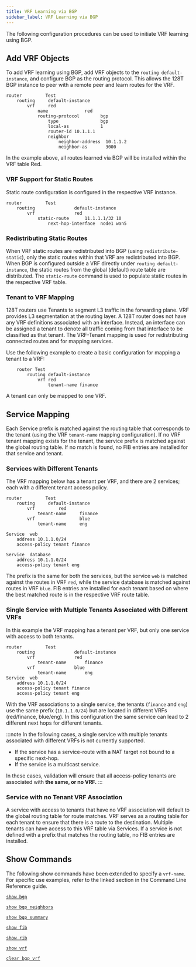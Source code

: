 ```yaml
---
title: VRF Learning via BGP
sidebar_label: VRF Learning via BGP
---
```


The following configuration procedures can be used to initiate VRF learning using BGP. 

## Add VRF Objects 

To add VRF learning using BGP, add VRF objects to the `routing default-instance`, and configure BGP as the routing protocol. This allows the 128T BGP instance to peer with a remote peer and learn routes for the VRF.
```
router         Test
	routing		default-instance
		vrf		red
           	name              red
            routing-protocol		bgp
               	type                bgp
                local-as  		    1
                router-id 10.1.1.1
 				neighbor
                    neighbor-address  10.1.1.2
                    neighbor-as       3000
```
In the example above, all routes learned via BGP will be installed within the VRF table Red. 

### VRF Support for Static Routes

Static route configuration is configured in the respective VRF instance.
```
router         Test
    routing               default-instance
        vrf               red
            static-route      11.1.1.1/32 10
                next-hop-interface  node1 wan5          
```
### Redistributing Static Routes

When VRF static routes are redistributed into BGP (using `redistribute-static`), only the static routes within that VRF are redistributed into BGP. When BGP is configured outside a VRF directly under `routing default-instance`, the static routes from the global (default) route table are distributed. The `static-route` command is used to populate static routes in the respective VRF table.

### Tenant to VRF Mapping

128T routers use Tenants to segment L3 traffic in the forwarding plane. VRF provides L3 segmentation at the routing layer. A 128T router does not have any VRF definitions associated with an interface. Instead, an interface can be assigned a tenant to denote all traffic coming from that interface to be classified as that tenant. The VRF-Tenant mapping is used for redistributing connected routes and for mapping services.

Use the following example to create a basic configuration for mapping a tenant to a VRF:
```
    router Test
        routing default-instance
            vrf red
                tenant-name finance
```
A tenant can only be mapped to one VRF.

## Service Mapping

Each Service prefix is matched against the routing table that corresponds to the tenant (using the VRF `tenant-name` mapping configuration). If no VRF tenant mapping exists for the tenant, the service prefix is matched against the global routing table. If no match is found, no FIB entries are installed for that service and tenant.

### Services with Different Tenants

The VRF mapping below has a tenant per VRF, and there are 2 services; each with a different tenant access policy.
```
router         Test
    routing		default-instance
        vrf			red
            tenant-name		finance
        vrf               	blue
            tenant-name		eng
    
Service  web
    address 10.1.1.0/24
    access-policy tenant finance

Service  database
    address 10.1.1.0/24
    access-policy tenant eng
```

The prefix is the same for both the services, but the service `web` is matched against the routes in VRF `red`, while the service database is matched against routes in VRF `blue`. 
FIB entries are installed for each tenant based on where the best matched route is in the respective VRF route table.

### Single Service with Multiple Tenants Associated with Different VRFs

In this example the VRF mapping has a tenant per VRF, but only one service with access to both tenants.

```
router         Test
    routing               default-instance
        vrf               red
            tenant-name       finance
        vrf               blue
            tenant-name       eng
Service  web
    address 10.1.1.0/24
    access-policy tenant finance
    access-policy tenant eng
```

With the VRF associations to a single service, the tenants (`finance` and `eng`) use the same prefix (`10.1.1.0/24`) but are located in different VRFs (red/finance, blue/eng). In this configuration the same service can lead to 2 different next hops for different tenants. 

:::note
In the following cases, a single service with multiple tenants associated with different VRFs is not currently supported. 

- If the service has a service-route with a NAT target not bound to a specific next-hop.
- If the service is a multicast service.

In these cases, validation will ensure that all access-policy tenants are associated with **the same, or no VRF.**
:::

### Service with no Tenant VRF Association

A service with access to tenants that have no VRF association will default to the global routing table for route matches.
VRF serves as a routing table for each tenant to ensure that there is a route to the destination. Multiple tenants can have access to this VRF table via Services. If a service is not defined with a prefix that matches the routing table, no FIB entries are installed. 

## Show Commands
The following show commands have been extended to specify a `vrf-name`. For specific use examples, refer to the linked section in the Command Line Reference guide.

[`show bgp`](cli_reference.md#show-bgp)

[`show bgp neighbors`](cli_reference.md#show-bgp-neighbors)

[`show bgp summary`](cli_reference.md#show-bgp-summary)

[`show fib`](cli_reference.md#show-fib)

[`show rib`](cli_reference.md#show-rib)

[`show vrf`](cli_reference.md#show-vrf)

[`clear bgp vrf`](cli_reference.md#clear-bgp)

